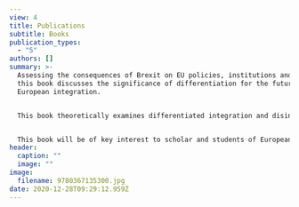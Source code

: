 ```yaml
---
view: 4
title: Publications
subtitle: Books
publication_types:
  - "5"
authors: []
summary: >-
  Assessing the consequences of Brexit on EU policies, institutions and members,
  this book discusses the significance of differentiation for the future of
  European integration.


  This book theoretically examines differentiated integration and disintegration, focuses on how this process affects key policy areas, norms and institutions of the EU, and analyses how the process of Brexit is perceived by and impacts on third countries as well as other organizations of regional integration in a comparative perspective. This edited book brings together both leading and emerging scholars to integrate the process of Brexit into a broader analysis of the evolution, establishment and impact of the EU as a system of differentiation.


  This book will be of key interest to scholar and students of European Union politics, European integration, Brexit, and more broadly to Public Administration, Law, Economics, Finance, Philosophy, History and International Relations.
header:
  caption: ""
  image: ""
image:
  filename: 9780367135300.jpg
date: 2020-12-28T09:29:12.959Z
---
```


